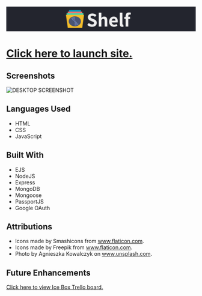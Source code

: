 ![SHELF](/public/images/readme/logo.png/)

# [Click here to launch site.](https://witte-shelf.herokuapp.com/)

## Screenshots

![DESKTOP SCREENSHOT](/public/images/readme/desktop2.png/) 

## Languages Used

* HTML
* CSS
* JavaScript

## Built With

* EJS
* NodeJS
* Express
* MongoDB
* Mongoose
* PassportJS
* Google OAuth

## Attributions

* Icons made by Smashicons from www.flaticon.com.
* Icons made by Freepik from www.flaticon.com.
* Photo by Agnieszka Kowalczyk on www.unsplash.com.


## Future Enhancements

[Click here to view Ice Box Trello board.](https://trello.com/b/J4vWbsYa/shelf/)
